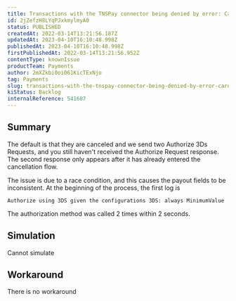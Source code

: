 ```yaml
---
title: Transactions with the TNSPay connector being denied by error: Card not ENROLLED in 3DS
id: 2jZefzH8LYqPJxkmylmyA0
status: PUBLISHED
createdAt: 2022-03-14T13:21:56.187Z
updatedAt: 2023-04-10T16:10:48.998Z
publishedAt: 2023-04-10T16:10:48.998Z
firstPublishedAt: 2022-03-14T13:21:56.952Z
contentType: knownIssue
productTeam: Payments
author: 2mXZkbi0oi061KicTExNjo
tag: Payments
slug: transactions-with-the-tnspay-connector-being-denied-by-error-card-not-enrolled-in-3ds
kiStatus: Backlog
internalReference: 541687
---
```


## Summary


The default is that they are canceled and we send two Authorize 3Ds Requests, and you still haven't received the Authorize Request response.
The second response only appears after it has already entered the cancellation flow.

The issue is due to a race condition, and this causes the payout fields to be inconsistent.
At the beginning of the process, the first log is

`Authorize using 3DS given the configurations 3DS: always MinimumValue`

The authorization method was called 2 times within 2 seconds.


##

## Simulation


Cannot simulate


##

## Workaround


There is no workaround

